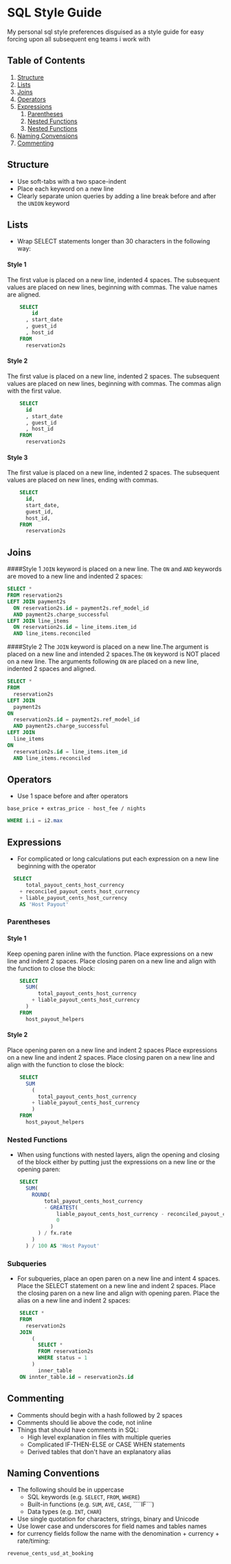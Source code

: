 # SQL Style Guide

My personal sql style preferences disguised as a style guide for easy forcing upon all subsequent eng teams i work with

## Table of Contents
  1. [Structure](#structure)
  1. [Lists](#lists)
  1. [Joins](#joins)
  1. [Operators](#operators)
  1. [Expressions](#expressions) 
      1. [Parentheses](#parentheses)
      1. [Nested Functions](#nested-functions)
      1. [Nested Functions](#nested-functions)
  1.  [Naming Convensions](#naming-conventions)
  2.  [Commenting](#commenting)

      

## Structure
* Use soft-tabs with a two space-indent
* Place each keyword on a new line
* Clearly separate union queries by adding a line break before and after the ```UNION``` keyword

## Lists
* Wrap SELECT statements longer than 30 characters in the following way:

#### Style 1 
The first value is placed on a new line, indented 4 spaces. The subsequent values are placed on new lines, beginning with commas. The value names are aligned. 
```sql
    SELECT
        id
      , start_date
      , guest_id
      , host_id      
    FROM
      reservation2s
```

#### Style 2
The first value is placed on a new line, indented 2 spaces. The subsequent values are placed on new lines, beginning with commas. The commas align with the first value. 
```sql
    SELECT
      id
      , start_date
      , guest_id
      , host_id      
    FROM
      reservation2s
```
#### Style 3
The first value is placed on a new line, indented 2 spaces. The subsequent values are placed on new lines, ending with commas.
```sql
    SELECT
      id, 
      start_date,
      guest_id,
      host_id,      
    FROM
      reservation2s
```

## Joins
####Style 1
 ```JOIN``` keyword is placed on a new line. The ```ON``` and ```AND``` keywords are moved to a new line and indented 2 spaces: 
```sql 
SELECT *
FROM reservation2s 
LEFT JOIN payment2s 
  ON reservation2s.id = payment2s.ref_model_id 
  AND payment2s.charge_successful
LEFT JOIN line_items 
  ON reservation2s.id = line_items.item_id 
  AND line_items.reconciled 
```
####Style 2
  The ```JOIN``` keyword is placed on a new line.The argument is placed on a new line and intended 2 spaces.The ```ON``` keyword is NOT placed on a new line. The arguments following ```ON``` are placed on a new line, indented 2 spaces and aligned.
```sql 
SELECT *
FROM 
  reservation2s 
LEFT JOIN 
  payment2s 
ON 
  reservation2s.id = payment2s.ref_model_id 
  AND payment2s.charge_successful
LEFT JOIN 
  line_items 
ON 
  reservation2s.id = line_items.item_id 
  AND line_items.reconciled
```

## Operators
* Use 1 space before and after operators

```base_price + extras_price - host_fee / nights```
```sql 
WHERE i.i = i2.max
```

## Expressions
* For complicated or long calculations put each expression on a new line beginning with the operator

```sql
  SELECT
      total_payout_cents_host_currency
    + reconciled_payout_cents_host_currency
    + liable_payout_cents_host_currency 
    AS 'Host Payout'
```

### Parentheses
#### Style 1
 Keep opening paren inline with the function. Place expressions on a new line and indent 2 spaces. Place closing paren on a new line and align with the function to close the block: 
```sql    
    SELECT
      SUM(
          total_payout_cents_host_currency 
        + liable_payout_cents_host_currency
      )
    FROM
      host_payout_helpers  
```
#### Style 2
 Place opening paren on a new line and indent 2 spaces  Place expressions on a new line and indent 2 spaces. Place closing paren on a new line and align with the function to close the block:
```sql
    SELECT
      SUM
        (
          total_payout_cents_host_currency 
        + liable_payout_cents_host_currency
        )
    FROM
      host_payout_helpers 
```
### Nested Functions
* When using functions with nested layers, align the opening and closing of the block either by putting just the expressions on a new line or the opening paren:
```sql
    SELECT
      SUM(
        ROUND(
            total_payout_cents_host_currency
            - GREATEST(
                liable_payout_cents_host_currency - reconciled_payout_cents_host_currency,
                0
              )
          ) / fx.rate
        )
      ) / 100 AS 'Host Payout'
 ```

### Subqueries
* For subqueries, place an open paren on a new line and intent 4 spaces. Place the SELECT statement on a new line and indent 2 spaces. Place the closing paren on a new line and align with opening paren. Place the alias on a new line and indent 2 spaces:
```sql
    SELECT *
    FROM 
      reservation2s
    JOIN
        (
          SELECT * 
          FROM reservation2s
          WHERE status = 1
        ) 
          inner_table
    ON innter_table.id = reservation2s.id
 ```

## Commenting
* Comments should begin with a hash followed by 2 spaces
* Comments should lie above the code, not inline
* Things that should have comments in SQL:
  - High level explanation in files with multiple queries
  - Complicated IF-THEN-ELSE or CASE WHEN statements
  - Derived tables that don't have an explanatory alias

## Naming Conventions
* The following should be in uppercase 
  - SQL keywords (e.g. ```SELECT```, ```FROM```, ```WHERE```) 
  - Built-in functions (e.g. ```SUM```, ```AVE```, ```CASE```, ````IF```)
  - Data types (e.g. ```INT```, ```CHAR```) 
* Use single quotation for characters, strings, binary and Unicode
* Use lower case and underscores for field names and tables names
* for currency fields follow the name with the denomination + currency + rate/timing:
```sql
revenue_cents_usd_at_booking
```
